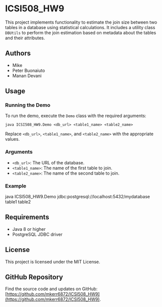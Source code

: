 # ICSI508_HW9

This project implements functionality to estimate the join size between two tables in a database using statistical calculations. It includes a utility class `DBUtils` to perform the join estimation based on metadata about the tables and their attributes.

## Authors
- Mike
- Peter Buonaiuto
- Manan Devani

## Usage

### Running the Demo

To run the demo, execute the `Demo` class with the required arguments:
```
java ICSI508_HW9.Demo <db_url> <table1_name> <table2_name>
```
Replace `<db_url>`, `<table1_name>`, and `<table2_name>` with the appropriate values.

### Arguments
- `<db_url>`: The URL of the database.
- `<table1_name>`: The name of the first table to join.
- `<table2_name>`: The name of the second table to join.

### Example

java ICSI508_HW9.Demo jdbc:postgresql://localhost:5432/mydatabase table1 table2

## Requirements
- Java 8 or higher
- PostgreSQL JDBC driver

## License
This project is licensed under the MIT License. 

## GitHub Repository
Find the source code and updates on GitHub: [https://github.com/mkerr6872/ICSI508_HW9](https://github.com/mkerr6872/ICSI508_HW9).
